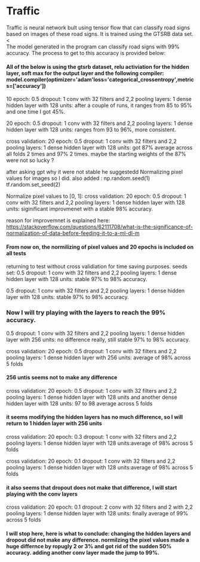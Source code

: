 # Traffic
Traffic is neural network bult using tensor flow that can classify road signs based on images of these road signs. It is trained using the GTSRB data set. <<br>
The model generated in the program can classify road signs with 99% accuracy. The process to get to this accuracy is provided below:

#### All of the below is using the gtsrb dataset, relu activiation for the hidden layer, soft max for the output layer and the following compiler: model.compiler(optimizer='adam'loss='categorical_crossentropy',metrics=['accuracy'])

10 epoch:
    0.5 dropout:
        1 conv with 32 filters and 2,2 pooling layers:
            1 dense hidden layer with 128 units: after a couple of runs, it ranges from 85 to 95% and one time I got 45%. 

20 epoch:
    0.5 dropout:
        1 conv with 32 filters and 2,2 pooling layers:
            1 dense hidden layer with 128 units: ranges from 93 to 96%, more consistent.

cross validation:
    20 epoch:
        0.5 dropout:
            1 conv with 32 filters and 2,2 pooling layers:
                1 dense hidden layer with 128 units: got 87% average across all folds 2 times and 97% 2 times. maybe the starting weights of the 87% were not so lucky ?

after asking gpt why it were not stable he suggestedd Normalizing pixel values for images so I did.
also added : np.random.seed(1) tf.random.set_seed(2)

Normalize pixel values to [0, 1]:
    cross validation:
        20 epoch:
            0.5 dropout:
                1 conv with 32 filters and 2,2 pooling layers:
                    1 dense hidden layer with 128 units: siginificant improvmenet with a stable 98% accuracy. 

reason for improvemnet is explained here: https://stackoverflow.com/questions/62111708/what-is-the-significance-of-normalization-of-data-before-feeding-it-to-a-ml-dl-m

#### From now on, the normilizing of pixel values and 20 epochs is included on all tests 

returning to test without cross validiation for time saving purposes.
seeds set:
        0.5 dropout:
            1 conv with 32 filters and 2,2 pooling layers:
                1 dense hidden layer with 128 units: stable 97% to 98% accuracy.

0.5 dropout:
    1 conv with 32 filters and 2,2 pooling layers:
        1 dense hidden layer with 128 units: stable 97% to 98% accuracy.

### Now I will try playing with the layers to reach the 99% accuracy.

0.5 dropout:
    1 conv with 32 filters and 2,2 pooling layers:
        1 dense hidden layer with 256 units: no difference really, still stable 97% to 98% accuracy.

cross validation:
        20 epoch:
            0.5 dropout:
                1 conv with 32 filters and 2,2 pooling layers:
                    1 dense hidden layer with 256 units: average of 98% across 5 folds

#### 256 untis seems not to make any difference

cross validation:
        20 epoch:
            0.5 dropout:
                1 conv with 32 filters and 2,2 pooling layers:
                    1 dense hidden layer with 128 units
                    and another dense hidden layer with 128 units: 97 to 98 average across 5 folds

#### it seems modifying the hidden layers has no much difference, so I will return to 1 hidden layer with 256 units

cross validation:
        20 epoch:
            0.3 dropout:
                1 conv with 32 filters and 2,2 pooling layers:
                    1 dense hidden layer with 128 units:average of 98% across 5 folds

cross validation:
        20 epoch:
            0.1 dropout:
                1 conv with 32 filters and 2,2 pooling layers:
                    1 dense hidden layer with 128 units:average of 98% across 5 folds

#### it also seems that dropout does not make that difference, I will start playing with the conv layers

cross validation:
        20 epoch:
            0.1 dropout:
                2 conv with 32 filters and 2 with 2,2 pooling layers:
                    1 dense hidden layer with 128 units: finally average of 99% across 5 folds

#### I will stop here, here is what to conclude: changing the hidden layers and dropout did not make any difference. normilzing the pixel values made a huge differnce by ropugly 2 or 3% and got rid of the sudden 50% accuracy. adding another conv layer made the jump to 99%.
                
    











